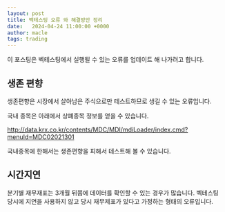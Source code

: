 ```yaml
---
layout: post
title: 벡테스팅 오류 와 해결방안 정리
date:   2024-04-24 11:00:00 +0000
author: macle
tags: trading
---
```


이 포스팅은 벡테스팅에서 실행될 수 있는 오류를 업데이트 해 나가려고 합니다.

## 생존 편향

생존편향은 시장에서 살아남은 주식으로만 테스트하므로 생길 수 있는 오류입니다.

국내 종목은 아래에서 상폐종목 정보를 얻을 수 있습니다.

http://data.krx.co.kr/contents/MDC/MDI/mdiLoader/index.cmd?menuId=MDC02021301

국내종목에 한해서는 생존편향을 피해서 테스트해 볼 수 있습니다.

## 시간지연

분기별 재무재표는 3개월 뒤쯤에 데이터를 확인할 수 있는 경우가 많습니다. 벡테스팅 당시에 지연을 사용하지 않고 당시 재무제표가 있다고 가정하는 형태의 오류입니다.

